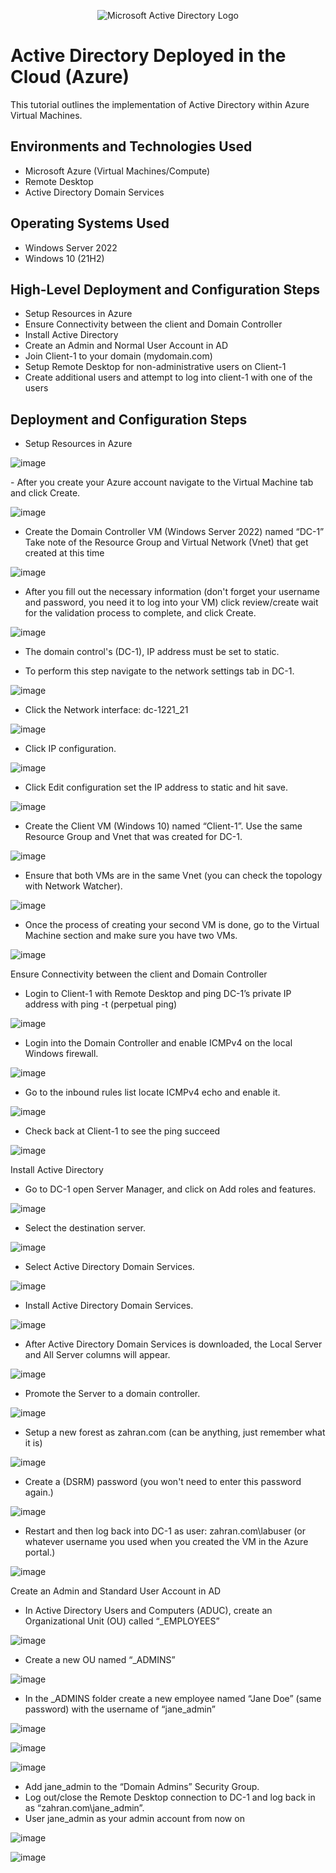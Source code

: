 <p align="center">
<img src="https://i.imgur.com/pU5A58S.png" alt="Microsoft Active Directory Logo"/>
</p>

<h1>Active Directory Deployed in the Cloud (Azure)</h1>
This tutorial outlines the implementation of Active Directory within Azure Virtual Machines.<br />




<h2>Environments and Technologies Used</h2>

- Microsoft Azure (Virtual Machines/Compute)
- Remote Desktop
- Active Directory Domain Services


<h2>Operating Systems Used </h2>

- Windows Server 2022
- Windows 10 (21H2)

<h2>High-Level Deployment and Configuration Steps</h2>

- Setup Resources in Azure
- Ensure Connectivity between the client and Domain Controller
- Install Active Directory
- Create an Admin and Normal User Account in AD
- Join Client-1 to your domain (mydomain.com)
- Setup Remote Desktop for non-administrative users on Client-1
- Create additional users and attempt to log into client-1 with one of the users


<h2>Deployment and Configuration Steps</h2>

- Setup Resources in Azure
<p>

![image](https://github.com/zahranyousuff/AD-Azure-/assets/159392784/24339f52-82d8-46e6-95c5-1a04ca181637)

<p>
- After you create your Azure account navigate to the Virtual Machine tab and click Create.
<p>

![image](https://github.com/zahranyousuff/AD-Azure-/assets/159392784/ef9cc8ce-9e51-4154-a003-4b1ec1369f69)


- Create the Domain Controller VM (Windows Server 2022) named “DC-1”
Take note of the Resource Group and Virtual Network (Vnet) that get created at this time

![image](https://github.com/zahranyousuff/AD-Azure-/assets/159392784/5b167d98-98a1-4f76-aeea-5c5202676c74)

<p>

- After you fill out the necessary information (don't forget your username and password, you need it to log into your VM) click review/create wait for the validation process to complete, and click Create. 
</p>

![image](https://github.com/zahranyousuff/AD-Azure-/assets/159392784/64d72967-cd5e-4861-89dc-6a5ff024a548)


- The domain control's (DC-1), IP address must be set to static. 

- To perform this step navigate to the network settings tab in DC-1. 

![image](https://github.com/zahranyousuff/AD-Azure-/assets/159392784/e7fda090-a22d-4f6d-8de6-8d3aac2f9803)

- Click the Network interface: dc-1221_21

![image](https://github.com/zahranyousuff/AD-Azure-/assets/159392784/d85b342c-04c9-4f1a-ac0f-c69e40fc5097)

- Click IP configuration.

![image](https://github.com/zahranyousuff/AD-Azure-/assets/159392784/bf54e5f9-5c84-4a80-80b3-13850b8faba0)

- Click Edit configuration set the IP address to static and hit save.


![image](https://github.com/zahranyousuff/AD-Azure-/assets/159392784/97068573-9c62-4de9-8e7e-c51a003ade9a)

- Create the Client VM (Windows 10) named “Client-1”. Use the same Resource Group and Vnet that was created for DC-1.

![image](https://github.com/zahranyousuff/AD-Azure-/assets/159392784/13cb9c1e-8759-481b-be1d-7055e209f016)

- Ensure that both VMs are in the same Vnet (you can check the topology with Network Watcher).

![image](https://github.com/zahranyousuff/AD-Azure-/assets/159392784/3c88ad6f-a05f-4a1d-b5e4-6af97e3850f3)

- Once the process of creating your second VM is done, go to the Virtual Machine section and make sure you have two VMs.

![image](https://github.com/zahranyousuff/AD-Azure-/assets/159392784/52ba3a18-360f-4f6d-bf3b-c524a03f88cf)

Ensure Connectivity between the client and Domain Controller


- Login to Client-1 with Remote Desktop and ping DC-1’s private IP address with ping -t <ip address> (perpetual ping)


![image](https://github.com/zahranyousuff/AD-Azure-/assets/159392784/7cf33898-bb30-4eb3-90e6-450c059ddf7f)

- Login into the Domain Controller and enable ICMPv4 on the local Windows firewall.

![image](https://github.com/zahranyousuff/AD-Azure-/assets/159392784/21496fd4-16c9-476a-92e8-22ee9b33b441)

- Go to the inbound rules list locate ICMPv4 echo and enable it.

![image](https://github.com/zahranyousuff/AD-Azure-/assets/159392784/ce3d8820-70ef-4f8d-8742-018386d91bc6)

- Check back at Client-1 to see the ping succeed

![image](https://github.com/zahranyousuff/AD-Azure-/assets/159392784/82768413-3708-443b-8111-be3895c2c50b)

Install Active Directory


- Go to DC-1 open Server Manager, and click on Add roles and features.

![image](https://github.com/zahranyousuff/AD-Azure-/assets/159392784/a0adf369-3afc-4c98-91d0-7c5eabf5bd28)

- Select the destination server.

![image](https://github.com/zahranyousuff/AD-Azure-/assets/159392784/bf83b623-6e69-4bd7-872a-b9ac24889ab4)

- Select Active Directory Domain Services. 

![image](https://github.com/zahranyousuff/AD-Azure-/assets/159392784/3681892b-4943-4745-9393-3800616f6f72)

- Install Active Directory Domain Services.

![image](https://github.com/zahranyousuff/AD-Azure-/assets/159392784/4539bedc-c954-408b-98d4-9145ead6c0bb)

- After Active Directory Domain Services is downloaded, the Local Server and All Server columns will appear.

![image](https://github.com/zahranyousuff/AD-Azure-/assets/159392784/ed2c4ea3-6523-486d-b604-9ff8925f0dce)

- Promote the Server to a domain controller.

![image](https://github.com/zahranyousuff/AD-Azure-/assets/159392784/f3c28c89-e26e-4afc-b9c0-efa112e0a49f)


- Setup a new forest as zahran.com (can be anything, just remember what it is)

![image](https://github.com/zahranyousuff/AD-Azure-/assets/159392784/982e65db-999e-4f68-bc8e-11b66398740b)

- Create a (DSRM) password (you won't need to enter this password again.)

![image](https://github.com/zahranyousuff/AD-Azure-/assets/159392784/f84972c1-7ae3-427e-aa95-aa7a4a48f980)

- Restart and then log back into DC-1 as user: zahran.com\labuser (or whatever username you used when you created the VM in the Azure portal.)


![image](https://github.com/zahranyousuff/AD-Azure-/assets/159392784/a7c85dec-1cb5-4e1c-b5d9-64eed1157f8d)

Create an Admin and Standard User Account in AD


- In Active Directory Users and Computers (ADUC), create an Organizational Unit (OU) called “_EMPLOYEES”


![image](https://github.com/zahranyousuff/AD-Azure-/assets/159392784/b1ff6297-0c5d-4c2e-99f9-234c89db2387)

- Create a new OU named “_ADMINS”


![image](https://github.com/zahranyousuff/AD-Azure-/assets/159392784/08d4d251-b502-4cac-8395-f86261c3b75b)


- In the _ADMINS folder create a new employee named “Jane Doe” (same password) with the username of “jane_admin”


![image](https://github.com/zahranyousuff/AD-Azure-/assets/159392784/508e797e-5163-41db-b04c-82ee671044d6)

![image](https://github.com/zahranyousuff/AD-Azure-/assets/159392784/c54135bb-b5f1-4358-b6d1-ecb76d32d54f)

![image](https://github.com/zahranyousuff/AD-Azure-/assets/159392784/93a3859c-8a33-489e-b12a-429a862cbe3f)


- Add jane_admin to the “Domain Admins” Security Group.
- Log out/close the Remote Desktop connection to DC-1 and log back in as “zahran.com\jane_admin”.
- User jane_admin as your admin account from now on


![image](https://github.com/zahranyousuff/AD-Azure-/assets/159392784/8262b0a5-a233-48c9-99bc-86cef36b2e14)

![image](https://github.com/zahranyousuff/AD-Azure-/assets/159392784/6c21e7ad-a783-4084-bb35-65063c47261d)


